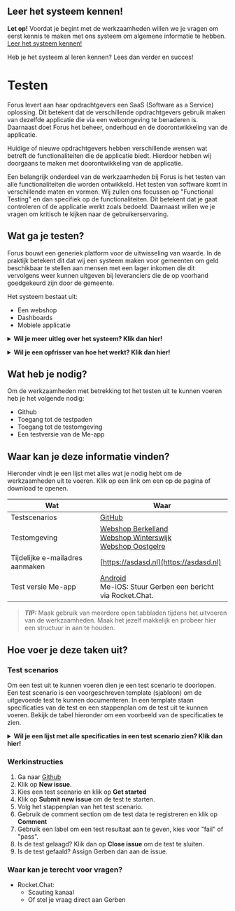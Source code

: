 ## Leer het systeem kennen!
**Let op!** Voordat je begint met de werkzaamheden willen we je vragen om eerst kennis te maken met ons systeem om algemene informatie te hebben. [Leer het systeem kennen!](https://github.com/teamforus/scauting/blob/master/opdrachten/README.md)

Heb je het systeem al leren kennen? Lees dan verder en succes!

# Testen

Forus levert aan haar opdrachtgevers een SaaS (Software as a Service) oplossing.
Dit betekent dat de verschillende opdrachtgevers gebruik maken van dezelfde applicatie die via een webomgeving te benaderen is. 
Daarnaast doet Forus het beheer, onderhoud en de doorontwikkeling van de applicatie.

Huidige of nieuwe opdrachtgevers hebben verschillende wensen wat betreft de functionaliteiten die de applicatie biedt. Hierdoor hebben wij doorgaans te maken met doorontwikkeling van de applicatie.

Een belangrijk onderdeel van de werkzaamheden bij Forus is het testen van alle functionaliteiten die worden ontwikkeld. Het testen van software komt in verschillende maten en vormen. Wij zullen ons focussen op "Functional Testing" en dan specifiek op de functionaliteiten. Dit betekent dat je gaat controleren of de applicatie werkt zoals bedoeld. Daarnaast willen we je vragen om kritisch te kijken naar de gebruikerservaring.

## Wat ga je testen?

Forus bouwt een generiek platform voor de uitwisseling van waarde. In de praktijk betekent dit dat wij een systeem maken voor gemeenten om geld beschikbaar te stellen aan mensen met een lager inkomen die dit vervolgens weer kunnen uitgeven bij leveranciers die de op voorhand goedgekeurd zijn door de gemeente.

Het systeem bestaat uit:
- Een webshop
- Dashboards
- Mobiele applicatie

**<details><summary>Wil je meer uitleg over het systeem? Klik dan hier! </summary>**

**Webshop**<br>
Elke gemeente heeft een eigen webshop die wordt gebruikt door haar inwoners. De inwoners kunnen via de webshop hun vouchers (budgetten met de daarbijbehorende QR code) en aanbiedingen inzien. Daarnaast kunnen zij hier ook de locaties van de aanbieders vinden waar zij het geld kunnen besteden.

**Sponsor dashboard**<br>
De medewerkers van de gemeente maken gebruikt van het sponsor dashboard om geld beschikbaar te stellen, aanbieders goed te keuren en management informatie bij te houden.

**Provider dashboard**<br>
De aanbieders maken gebruik van het provider dashboard om zich aan te melden voor een regeling, aanbiedingen te plaatsen en transacties bij te houden.

**Me-app**<br>
De Me-app wordt vooral gebruikt door de aanbieders als kassa scanner. Met de Me app scannen zij QR Codes om betalingen te kunnen doen.
Daarnaast wordt de Me-app ook gebruikt door inwoners om vouchers te beheren. 
</details>

**<details><summary>Wil je een opfrisser van hoe het werkt? Klik dan hier!</summary>**
Eerder hebben jullie een demo gekregen van het systeem. Wil je graag een opfrisser bekijk dan de filmpjes over het systeem op onze website!

Bekijk [hier](https://forus.io) de filmpjes. Kies onder het video player een rol om een ander filmpje te zien.
</details>

## Wat heb je nodig?

Om de werkzaamheden met betrekking tot het testen uit te kunnen voeren heb je het volgende nodig:

- Github
- Toegang tot de testpaden
- Toegang tot de testomgeving
- Een testversie van de Me-app

## Waar kan je deze informatie vinden?
Hieronder vindt je een lijst met alles wat je nodig hebt om de werkzaamheden uit te voeren. Klik op een link om een op de pagina of download te openen.

| Wat          | Waar                                                      |
|--------------------|------------------------------------------------------------|
| Testscenarios      | [GitHub](https://github.com/teamforus/scauting/issues)                            |
| Testomgeving   | [Webshop Berkelland](https://berkelland.staging.forus.io)<br>[Webshop Winterswijk](https://winterswijk.staging.forus.io)<br>[Webshop Oostgelre](https://oostgelre.staging.forus.io)<br> |
| Tijdelijke e-mailadres aanmaken | [https://asdasd.nl](https://asdasd.nl) |
| Test versie Me-app | [Android](https://drive.google.com/file/d/1rP6ALApMVI2v52_BhGBXc-oplona4ZAR/view?usp=sharing)<br>Me-iOS: Stuur Gerben een bericht via Rocket.Chat. |

> **_TIP:_**  Maak gebruik van meerdere open tabbladen tijdens het uitvoeren van de werkzaamheden. Maak het jezelf makkelijk en probeer hier een structuur in aan te houden.
 
## Hoe voer je deze taken uit?

### Test scenarios

Om een test uit te kunnen voeren dien je een test scenario te doorlopen. Een test scenario is een voorgeschreven template (sjabloon) om de uitgevoerde test te kunnen documenteren. In een template staan specificaties van de test en een stappenplan om de test uit te kunnen voeren. Bekijk de tabel hieronder om een voorbeeld van de specificaties te zien.

**<details><summary>Wil je een lijst met alle specificaties in een test scenario zien? Klik dan hier!</summary>**

| Omschrijving  | Toelichting                                    |                                                |
|---------------|------------------------------------------------|------------------------------------------------|
| Environment   | - versienummer<br> - database                      | vooraf ingevuld in template                    |
| Preconditions | Voorwaarden om test uit te kunnen voeren       | vooraf ingevuld in template                    |
| Direct URLs   | Welke links dien je te gebruiken voor de test  | vooraf ingevuld in template |
| Input data    | Welke data gebruik je om de test uit te voeren | tester dient gebruike data te registreren      |
| Prerequisites | Wat heb je nodig om de test uit te voeren      | vooraf ingevuld in template                                                |
| Instructions  | Stappenplan om test scenario uit te voeren     | vooraf ingevuld in template                                                |
| Result        | Testresultaat (pass/fail)                      | tester dient testresultaat te registreren      |
| Notes         | Bijzonderheden                                 | tester registreert bijzonderheden indien nodig |

</details>

### Werkinstructies

1. Ga naar [Github](https://github.com/teamforus/scauting/issues)
2. Klik op **New issue**.
3. Kies een test scenario en klik op **Get started**
4. Klik op **Submit new issue** om de test te starten.
5. Volg het stappenplan van het test scenario.
6. Gebruik de comment section om de test data te registreren en klik op **Comment**
7. Gebruik een label om een test resultaat aan te geven, kies voor "fail" of "pass".
8. Is de test gelaagd? Klik dan op **Close issue** om de test te sluiten.
9. Is de test gefaald? Assign Gerben dan aan de issue.

### Waar kan je terecht voor vragen?
- Rocket.Chat:
	- Scauting kanaal
	- Of stel je vraag direct aan Gerben
